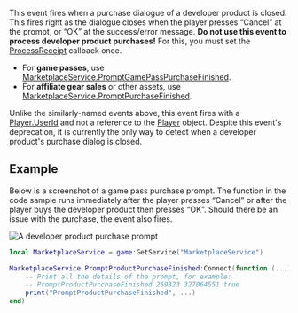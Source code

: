This event fires when a purchase dialogue of a developer product is closed. This fires right as the dialogue closes when the player presses “Cancel” at the prompt, or “OK” at the success/error message. **Do not use this event to process developer product purchases!** For this, you must set the [ProcessReceipt](https://developer.roblox.com/en-us/api-reference/property/MarketplaceService/ProcessReceipt) callback once.

*   For **game passes**, use [MarketplaceService.PromptGamePassPurchaseFinished](https://developer.roblox.com/en-us/api-reference/event/MarketplaceService/PromptGamePassPurchaseFinished).
*   For **affiliate gear sales** or other assets, use [MarketplaceService.PromptPurchaseFinished](https://developer.roblox.com/en-us/api-reference/event/MarketplaceService/PromptPurchaseFinished).

Unlike the similarly-named events above, this event fires with a [Player.UserId](https://developer.roblox.com/en-us/api-reference/property/Player/UserId) and not a reference to the [Player](https://developer.roblox.com/en-us/api-reference/class/Player) object. Despite this event's deprecation, it is currently the only way to detect when a developer product's purchase dialog is closed.

Example
-------

Below is a screenshot of a game pass purchase prompt. The function in the code sample runs immediately after the player presses “Cancel” or after the player buys the developer product then presses “OK”. Should there be an issue with the purchase, the event also fires.

![A developer product purchase prompt](https://developer.roblox.com/assets/blt3f7406054de2eebc/PromptProductPurchase.png)

```Lua
local MarketplaceService = game:GetService("MarketplaceService")

MarketplaceService.PromptProductPurchaseFinished:Connect(function (...)
    -- Print all the details of the prompt, for example:
    -- PromptProductPurchaseFinished 269323 327064551 true
    print("PromptProductPurchaseFinished", ...)
end)
```
